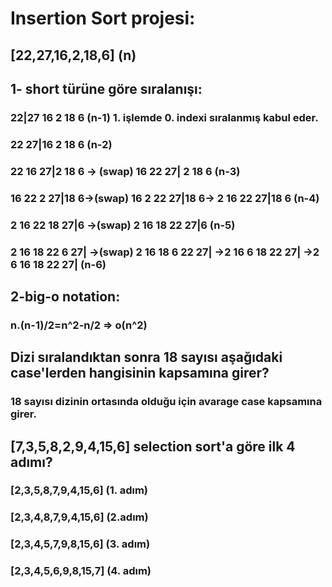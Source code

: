 # Insertion Sort projesi:
## [22,27,16,2,18,6] (n)

## 1- short türüne göre sıralanışı:

### 22|27 16 2 18 6 (n-1) 1. işlemde 0. indexi sıralanmış kabul eder. 
### 22 27|16 2 18 6 (n-2) 
### 22 16 27|2 18 6 -> (swap) 16 22 27| 2 18 6 (n-3)
### 16 22 2 27|18 6->(swap) 16 2 22 27|18 6-> 2 16 22 27|18 6 (n-4)
### 2 16 22 18 27|6 ->(swap) 2 16 18 22 27|6 (n-5)
### 2 16 18 22 6 27| ->(swap) 2 16 18 6 22 27| ->2 16 6 18 22 27| ->2 6 16 18 22 27| (n-6)

## 2-big-o notation:
### n.(n-1)/2=n^2-n/2 => o(n^2)

## Dizi sıralandıktan sonra 18 sayısı aşağıdaki case'lerden hangisinin kapsamına girer?

### 18 sayısı dizinin ortasında olduğu için avarage case kapsamına girer.

## [7,3,5,8,2,9,4,15,6] selection sort'a göre ilk 4 adımı?

### [2,3,5,8,7,9,4,15,6] (1. adım)
### [2,3,4,8,7,9,4,15,6] (2.adım)
### [2,3,4,5,7,9,8,15,6] (3. adım)
### [2,3,4,5,6,9,8,15,7] (4. adım)

